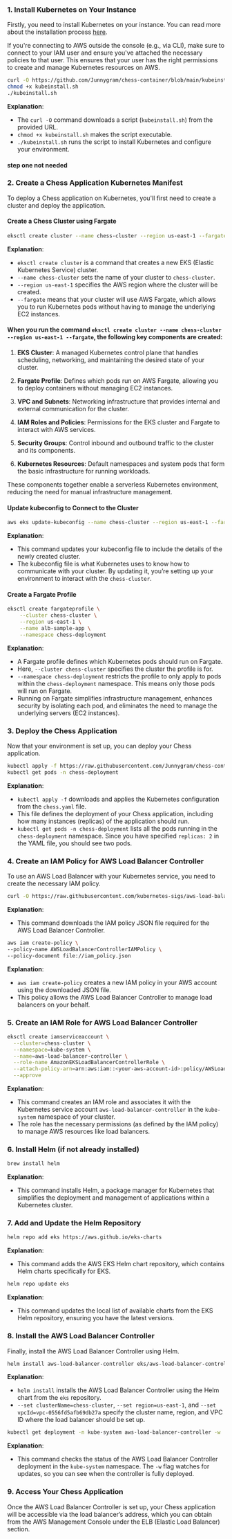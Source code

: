 

### 1. Install Kubernetes on Your Instance

Firstly, you need to install Kubernetes on your instance. You can read more about the installation process [here](https://eksctl.io/installation/).

If you're connecting to AWS outside the console (e.g., via CLI), make sure to connect to your IAM user and ensure you've attached the necessary policies to that user. This ensures that your user has the right permissions to create and manage Kubernetes resources on AWS.

```bash
curl -O https://github.com/Junnygram/chess-container/blob/main/kubeinstall.sh
chmod +x kubeinstall.sh
./kubeinstall.sh
```

**Explanation**: 
- The `curl -O` command downloads a script (`kubeinstall.sh`) from the provided URL.
- `chmod +x kubeinstall.sh` makes the script executable.
- `./kubeinstall.sh` runs the script to install Kubernetes and configure your environment.


#### step one not needed 

### 2. Create a Chess Application Kubernetes Manifest

To deploy a Chess application on Kubernetes, you'll first need to create a cluster and deploy the application.

#### Create a Chess Cluster using Fargate

```bash
eksctl create cluster --name chess-cluster --region us-east-1 --fargate
```

**Explanation**: 
- `eksctl create cluster` is a command that creates a new EKS (Elastic Kubernetes Service) cluster. 
- `--name chess-cluster` sets the name of your cluster to `chess-cluster`.
- `--region us-east-1` specifies the AWS region where the cluster will be created.
- `--fargate` means that your cluster will use AWS Fargate, which allows you to run Kubernetes pods without having to manage the underlying EC2 instances.

#### When you run the command `eksctl create cluster --name chess-cluster --region us-east-1 --fargate`, the following key components are created:

1. **EKS Cluster**: A managed Kubernetes control plane that handles scheduling, networking, and maintaining the desired state of your cluster.

2. **Fargate Profile**: Defines which pods run on AWS Fargate, allowing you to deploy containers without managing EC2 instances.

3. **VPC and Subnets**: Networking infrastructure that provides internal and external communication for the cluster.

4. **IAM Roles and Policies**: Permissions for the EKS cluster and Fargate to interact with AWS services.

5. **Security Groups**: Control inbound and outbound traffic to the cluster and its components.

6. **Kubernetes Resources**: Default namespaces and system pods that form the basic infrastructure for running workloads.

These components together enable a serverless Kubernetes environment, reducing the need for manual infrastructure management.




#### Update kubeconfig to Connect to the Cluster

```bash
aws eks update-kubeconfig --name chess-cluster --region us-east-1 --fargate
```

**Explanation**: 
- This command updates your kubeconfig file to include the details of the newly created cluster. 
- The kubeconfig file is what Kubernetes uses to know how to communicate with your cluster. By updating it, you’re setting up your environment to interact with the `chess-cluster`.

#### Create a Fargate Profile

```bash
eksctl create fargateprofile \
    --cluster chess-cluster \
    --region us-east-1 \
    --name alb-sample-app \
    --namespace chess-deployment
```

**Explanation**:
- A Fargate profile defines which Kubernetes pods should run on Fargate.
- Here, `--cluster chess-cluster` specifies the cluster the profile is for.
- `--namespace chess-deployment` restricts the profile to only apply to pods within the `chess-deployment` namespace. This means only those pods will run on Fargate.
- Running on Fargate simplifies infrastructure management, enhances security by isolating each pod, and eliminates the need to manage the underlying servers (EC2 instances).

### 3. Deploy the Chess Application

Now that your environment is set up, you can deploy your Chess application.

```bash
kubectl apply -f https://raw.githubusercontent.com/Junnygram/chess-container/main/chess.yaml
kubectl get pods -n chess-deployment
```

**Explanation**: 
- `kubectl apply -f` downloads and applies the Kubernetes configuration from the `chess.yaml` file.
- This file defines the deployment of your Chess application, including how many instances (replicas) of the application should run.
- `kubectl get pods -n chess-deployment` lists all the pods running in the `chess-deployment` namespace. Since you have specified `replicas: 2` in the YAML file, you should see two pods.

### 4. Create an IAM Policy for AWS Load Balancer Controller

To use an AWS Load Balancer with your Kubernetes service, you need to create the necessary IAM policy.

```bash
curl -O https://raw.githubusercontent.com/kubernetes-sigs/aws-load-balancer-controller/v2.5.4/docs/install/iam_policy.json
```

**Explanation**:
- This command downloads the IAM policy JSON file required for the AWS Load Balancer Controller.

```bash
aws iam create-policy \
--policy-name AWSLoadBalancerControllerIAMPolicy \
--policy-document file://iam_policy.json
```

**Explanation**:
- `aws iam create-policy` creates a new IAM policy in your AWS account using the downloaded JSON file.
- This policy allows the AWS Load Balancer Controller to manage load balancers on your behalf.

### 5. Create an IAM Role for AWS Load Balancer Controller

```bash
eksctl create iamserviceaccount \
  --cluster=chess-cluster \
  --namespace=kube-system \
  --name=aws-load-balancer-controller \
  --role-name AmazonEKSLoadBalancerControllerRole \
  --attach-policy-arn=arn:aws:iam::<your-aws-account-id>:policy/AWSLoadBalancerControllerIAMPolicy \
  --approve
```

**Explanation**:
- This command creates an IAM role and associates it with the Kubernetes service account `aws-load-balancer-controller` in the `kube-system` namespace of your cluster.
- The role has the necessary permissions (as defined by the IAM policy) to manage AWS resources like load balancers.

### 6. Install Helm (if not already installed)

```bash
brew install helm
```

**Explanation**:
- This command installs Helm, a package manager for Kubernetes that simplifies the deployment and management of applications within a Kubernetes cluster.

### 7. Add and Update the Helm Repository

```bash
helm repo add eks https://aws.github.io/eks-charts
```

**Explanation**:
- This command adds the AWS EKS Helm chart repository, which contains Helm charts specifically for EKS.

```bash
helm repo update eks
```

**Explanation**:
- This command updates the local list of available charts from the EKS Helm repository, ensuring you have the latest versions.

### 8. Install the AWS Load Balancer Controller

Finally, install the AWS Load Balancer Controller using Helm.

```bash
helm install aws-load-balancer-controller eks/aws-load-balancer-controller -n kube-system --set clusterName=chess-cluster --set serviceAccount.create=false --set serviceAccount.name=aws-load-balancer-controller --set region=us-east-1 --set vpcId=vpc-0556fd5afb69db27a
```

**Explanation**:
- `helm install` installs the AWS Load Balancer Controller using the Helm chart from the `eks` repository.
- `--set clusterName=chess-cluster`, `--set region=us-east-1`, and `--set vpcId=vpc-0556fd5afb69db27a` specify the cluster name, region, and VPC ID where the load balancer should be set up.

```bash
kubectl get deployment -n kube-system aws-load-balancer-controller -w
```

**Explanation**:
- This command checks the status of the AWS Load Balancer Controller deployment in the `kube-system` namespace. The `-w` flag watches for updates, so you can see when the controller is fully deployed.

### 9. Access Your Chess Application

Once the AWS Load Balancer Controller is set up, your Chess application will be accessible via the load balancer’s address, which you can obtain from the AWS Management Console under the ELB (Elastic Load Balancer) section.
